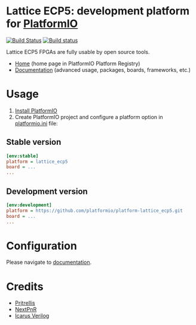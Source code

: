 # Lattice ECP5: development platform for [PlatformIO](http://platformio.org)
[![Build Status](https://travis-ci.org/platformio/platform-lattice_ecp5.svg?branch=develop)](https://travis-ci.org/platformio/platform-lattice_ice40)
[![Build status](https://ci.appveyor.com/api/projects/status/4q0e67cy1ax5x67a/branch/develop?svg=true)](https://ci.appveyor.com/project/ivankravets/platform-lattice_ecp5/branch/develop)

Lattice ECP5 FPGAs are fully usable by open source tools.

* [Home](http://platformio.org/platforms/lattice_ecp5) (home page in PlatformIO Platform Registry)
* [Documentation](http://docs.platformio.org/page/platforms/lattice_ecp5.html) (advanced usage, packages, boards, frameworks, etc.)

# Usage

1. [Install PlatformIO](http://platformio.org)
2. Create PlatformIO project and configure a platform option in [platformio.ini](http://docs.platformio.org/page/projectconf.html) file:

## Stable version

```ini
[env:stable]
platform = lattice_ecp5
board = ...
...
```

## Development version

```ini
[env:development]
platform = https://github.com/platformio/platform-lattice_ecp5.git
board = ...
...
```

# Configuration

Please navigate to [documentation](http://docs.platformio.org/page/platforms/lattice_ecp5.html).


# Credits

* [Prjtrellis](https://github.com/SymbiFlow/prjtrellis/)
* [NextPnR](https://github.com/YosysHQ/nextpnr/)
* [Icarus Verilog](http://iverilog.icarus.com/)
